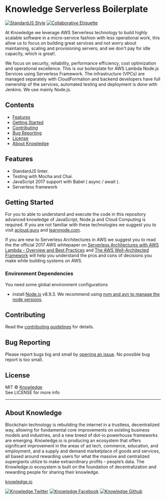 # Knowledge Serverless Boilerplate

[![StandardJS Style](https://img.shields.io/badge/code%20style-standard-brightgreen.svg)](http://standardjs.com/)
[![Collaborative Etiquette](https://img.shields.io/badge/%E2%9C%93-collaborative_etiquette-brightgreen.svg)](https://git.io/col)


At Knowledge we leverage AWS Serverless technology to build highly scalable software in a micro-service fashion with less operational work, this allow us to focus on building great services and not worry about maintaining, scaling and provisioning servers; and we don't pay for idle capacity, which is great!.

We focus on security, reliability, performance efficiency, cost optimization and operational excellence. This is our boilerplate for AWS Lambda Node.js Services using Serverless Framework. The infrastructure (VPCs) are managed separately with CloudFormation and backend developers have full ownership of the services, automated testing and deployment is done with Jenkins. We use mainly Node.js.

<!-- START doctoc generated TOC please keep comment here to allow auto update -->
<!-- DON'T EDIT THIS SECTION, INSTEAD RE-RUN doctoc TO UPDATE -->
## Contents

- [Features](#features)
- [Getting Started](#getting-started)
- [Contributing](#contributing)
- [Bug Reporting](#bug-reporting)
- [License](#license)
- [About Knowledge](#about-knowledge)

<!-- END doctoc generated TOC please keep comment here to allow auto update -->

## Features

 - StandardJS linter.
 - Testing with Mocha and Chai.
 - JavaScript 2017 support with Babel ( async / await ).
 - Serverless framework

## Getting Started

For you to able to understand and execute the code in this repository advanced knowledge of JavaScript, Node.js and Cloud Computing is required. If you are not familiar with these technologies we suggest you to visit [acloud.guru](https://acloud.guru/) and [learnnode.com](https://learnnode.com/).

If you are new to Serverless Architectures in AWS we suggest you to read the the official 2017 AWS whitepaper on [Serverless Architectures
with AWS Lambda - Overview and Best Practices](https://d1.awsstatic.com/whitepapers/serverless-architectures-with-aws-lambda.pdf) and [The AWS Well-Architected Framework](http://d0.awsstatic.com/whitepapers/architecture/AWS_Well-Architected_Framework.pdf) will help you understand the pros and cons
of decisions you make while building systems on AWS.

### Environment Dependencies

You need some global environment configurations

- install [Node.js](https://github.com/nodejs/node) v8.9.3. We recommend using [nvm and avn to manage the node versions](https://gaboesquivel.com/blog/2015/automatic-node.js-version-switching/).

## Contributing

Read the [contributing guidelines](CONTRIBUTING.md) for details.

## Bug Reporting

Please report bugs big and small by [opening an issue](https://github.com/knowledge/knowledge-serverless-boilerplate/issues/new). No possible bug report is too small.

## License

MIT © [Knowledge](http://knowledge.io)  
See LICENSE for more info


---
## About Knowledge

Blockchain technology is rebuilding the internet in a trustless, decentralized way, allowing for fundamental core improvements on existing business models and industries, and a new breed of dot-io powerhouse frameworks are emerging. Knowledge.io is producing an ecosystem that offers significant improvement in the areas of ad tech, commerce, education, and employment, and a supply and demand marketplace of goods and services, all based around rewarding users for what the massive and centralized supergiants utilize to make extraordinary profits - people’s data. The Knowledge.io ecosystem is built on the foundation of decentralization and rewarding people for sharing their knowledge.

[knowledge.io](https://knowledge.io)  

<!-- Please don't remove this: Grab your social icons from https://github.com/carlsednaoui/gitsocial -->

<!-- display the social media buttons in your README -->

[![Knowledge Twitter][1.1]][1]
[![Knowledge Facebook][2.1]][2]
[![Knowledge Github][3.1]][3]

<!-- links to social media icons -->
<!-- no need to change these -->

<!-- icons with padding -->

[1.1]: http://i.imgur.com/tXSoThF.png (twitter icon with padding)
[2.1]: http://i.imgur.com/P3YfQoD.png (facebook icon with padding)
[3.1]: http://i.imgur.com/0o48UoR.png (github icon with padding)

<!-- icons without padding -->

[1.2]: http://i.imgur.com/wWzX9uB.png (twitter icon without padding)
[2.2]: http://i.imgur.com/fep1WsG.png (facebook icon without padding)
[3.2]: http://i.imgur.com/9I6NRUm.png (github icon without padding)


<!-- links to your social media accounts -->
<!-- update these accordingly -->

[1]: http://www.twitter.com/KnowledgeToken
[2]: http://www.facebook.com/KnowledgeToken
[3]: http://www.github.com/knowledge

<!-- Please don't remove this: Grab your social icons from https://github.com/carlsednaoui/gitsocial -->
